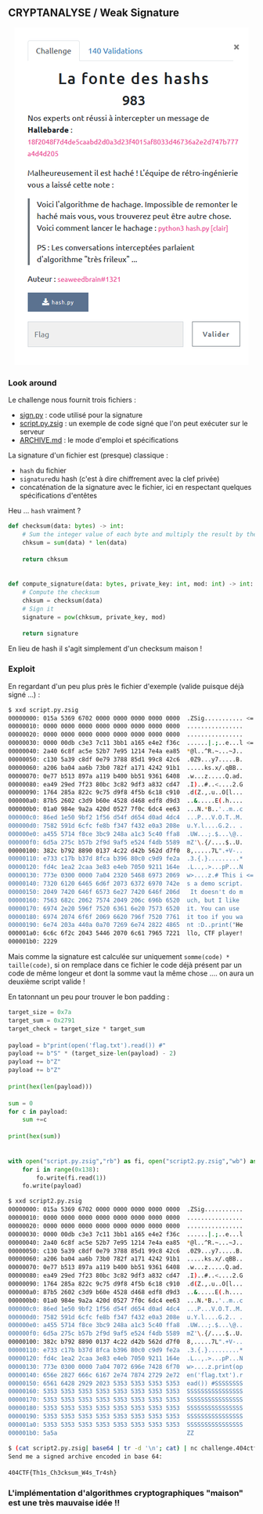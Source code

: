 ## CRYPTANALYSE / Weak Signature

<p align="center">
  <img src="img/consignes.png" />
</p>


### Look around


Le challenge nous fournit trois fichiers :
- [sign.py](sign.py) : code utilisé pour la signature
- [script.py.zsig](script.py.zsig) : un exemple de code signé que l'on peut exécuter sur le serveur
- [ARCHIVE.md](ARCHIVE.md) : le mode d'emploi et spécifications


La signature d'un fichier est (presque) classique :
- `hash` du fichier
- `signature`du hash (c'est à dire chiffrement avec la clef privée)
- concaténation de la signature avec le fichier, ici en respectant quelques spécifications d'entêtes



Heu ... `hash` vraiment ?

```python
def checksum(data: bytes) -> int:
    # Sum the integer value of each byte and multiply the result by the length
    chksum = sum(data) * len(data)

    return chksum


def compute_signature(data: bytes, private_key: int, mod: int) -> int:
    # Compute the checksum
    chksum = checksum(data)
    # Sign it
    signature = pow(chksum, private_key, mod)

    return signature
```

En lieu de hash il s'agit simplement d'un checksum maison !


### Exploit

En regardant d'un peu plus près le fichier d'exemple (valide puisque déjà signé ...) :

```bash
$ xxd script.py.zsig
00000000: 015a 5369 6702 0000 0000 0000 0000 0000  .ZSig........... <= header
00000010: 0000 0000 0000 0000 0000 0000 0000 0000  ................
00000020: 0000 0000 0000 0000 0000 0000 0000 0000  ................
00000030: 0000 00db c3e3 7c11 3bb1 a165 e4e2 f36c  ......|.;..e...l <= signature
00000040: 2a40 6c8f ac5e 52b7 7e95 1214 7e4a ea85  *@l..^R.~...~J..
00000050: c130 5a39 c8df 0e79 3788 85d1 99c8 42c6  .0Z9...y7.....B.
00000060: a206 ba04 aa6b 73b0 782f a171 4242 91b1  .....ks.x/.qBB..
00000070: 0e77 b513 897a a119 b400 bb51 9361 6408  .w...z.....Q.ad.
00000080: ea49 29ed 7f23 80bc 3c82 9df3 a832 cd47  .I)..#..<....2.G
00000090: 1764 285a 822c 9c75 d9f8 4f5b 6c18 c910  .d(Z.,.u..O[l...
000000a0: 87b5 2602 c3d9 b60e 4528 d468 edf8 d9d3  ..&.....E(.h....
000000b0: 01a0 984e 9a2a 420d 0527 7f0c 6dc4 ee63  ...N.*B..'..m..c
000000c0: 86ed 1e50 9bf2 1f56 d54f d654 d0ad 4dc4  ...P...V.O.T..M.
000000d0: 7582 591d 6cfc fe8b f347 f432 e0a3 208e  u.Y.l....G.2.. .
000000e0: a455 5714 f8ce 3bc9 248a a1c3 5c40 ffa8  .UW...;.$...\@..
000000f0: 6d5a 275c b57b 2f9d 9af5 e524 f4db 5589  mZ'\.{/....$..U.
00000100: 382c b792 8890 0137 4c22 d42b 562d d7f0  8,.....7L".+V-..
00000110: e733 c17b b37d 8fca b396 80c0 c9d9 fe2a  .3.{.}.........*
00000120: fd4c 1ea2 2caa 3e83 e4eb 7050 9211 164e  .L..,.>...pP...N
00000130: 773e 0300 0000 7a04 2320 5468 6973 2069  w>....z.# This i <= fin signature / taille / code
00000140: 7320 6120 6465 6d6f 2073 6372 6970 742e  s a demo script.
00000150: 2049 7420 646f 6573 6e27 7420 646f 206d   It doesn't do m
00000160: 7563 682c 2062 7574 2049 206c 696b 6520  uch, but I like
00000170: 6974 2e20 596f 7520 6361 6e20 7573 6520  it. You can use
00000180: 6974 2074 6f6f 2069 6620 796f 7520 7761  it too if you wa
00000190: 6e74 203a 440a 0a70 7269 6e74 2822 4865  nt :D..print("He
000001a0: 6c6c 6f2c 2043 5446 2070 6c61 7965 7221  llo, CTF player!
000001b0: 2229
```
Mais comme la signature est calculée sur uniquement `somme(code) * taille(code)`, si on remplace dans ce fichier le code déjà présent par un code de même longeur et dont la somme vaut la même chose .... on aura un deuxième script valide !

En tatonnant un peu pour trouver le bon padding :

```python
target_size = 0x7a
target_sum = 0x2791
target_check = target_size * target_sum

payload = b"print(open('flag.txt').read()) #"
payload += b"S" * (target_size-len(payload) - 2)
payload += b"Z"
payload += b"Z"

print(hex(len(payload)))

sum = 0
for c in payload:
    sum +=c

print(hex(sum))


with open("script.py.zsig","rb") as fi, open("script2.py.zsig","wb") as fo:
    for i in range(0x138):
        fo.write(fi.read(1))
    fo.write(payload)
```



```bash
$ xxd script2.py.zsig   
00000000: 015a 5369 6702 0000 0000 0000 0000 0000  .ZSig...........
00000010: 0000 0000 0000 0000 0000 0000 0000 0000  ................
00000020: 0000 0000 0000 0000 0000 0000 0000 0000  ................
00000030: 0000 00db c3e3 7c11 3bb1 a165 e4e2 f36c  ......|.;..e...l
00000040: 2a40 6c8f ac5e 52b7 7e95 1214 7e4a ea85  *@l..^R.~...~J..
00000050: c130 5a39 c8df 0e79 3788 85d1 99c8 42c6  .0Z9...y7.....B.
00000060: a206 ba04 aa6b 73b0 782f a171 4242 91b1  .....ks.x/.qBB..
00000070: 0e77 b513 897a a119 b400 bb51 9361 6408  .w...z.....Q.ad.
00000080: ea49 29ed 7f23 80bc 3c82 9df3 a832 cd47  .I)..#..<....2.G
00000090: 1764 285a 822c 9c75 d9f8 4f5b 6c18 c910  .d(Z.,.u..O[l...
000000a0: 87b5 2602 c3d9 b60e 4528 d468 edf8 d9d3  ..&.....E(.h....
000000b0: 01a0 984e 9a2a 420d 0527 7f0c 6dc4 ee63  ...N.*B..'..m..c
000000c0: 86ed 1e50 9bf2 1f56 d54f d654 d0ad 4dc4  ...P...V.O.T..M.
000000d0: 7582 591d 6cfc fe8b f347 f432 e0a3 208e  u.Y.l....G.2.. .
000000e0: a455 5714 f8ce 3bc9 248a a1c3 5c40 ffa8  .UW...;.$...\@..
000000f0: 6d5a 275c b57b 2f9d 9af5 e524 f4db 5589  mZ'\.{/....$..U.
00000100: 382c b792 8890 0137 4c22 d42b 562d d7f0  8,.....7L".+V-..
00000110: e733 c17b b37d 8fca b396 80c0 c9d9 fe2a  .3.{.}.........*
00000120: fd4c 1ea2 2caa 3e83 e4eb 7050 9211 164e  .L..,.>...pP...N
00000130: 773e 0300 0000 7a04 7072 696e 7428 6f70  w>....z.print(op
00000140: 656e 2827 666c 6167 2e74 7874 2729 2e72  en('flag.txt').r
00000150: 6561 6428 2929 2023 5353 5353 5353 5353  ead()) #SSSSSSSS
00000160: 5353 5353 5353 5353 5353 5353 5353 5353  SSSSSSSSSSSSSSSS
00000170: 5353 5353 5353 5353 5353 5353 5353 5353  SSSSSSSSSSSSSSSS
00000180: 5353 5353 5353 5353 5353 5353 5353 5353  SSSSSSSSSSSSSSSS
00000190: 5353 5353 5353 5353 5353 5353 5353 5353  SSSSSSSSSSSSSSSS
000001a0: 5353 5353 5353 5353 5353 5353 5353 5353  SSSSSSSSSSSSSSSS
000001b0: 5a5a                                     ZZ
```




```bash
$ (cat script2.py.zsig| base64 | tr -d '\n'; cat) | nc challenge.404ctf.fr 32441
Send me a signed archive encoded in base 64:

404CTF{Th1s_Ch3cksum_W4s_Tr4sh}
```

### L'implémentation d'algorithmes cryptographiques "maison" est une très mauvaise idée !!
